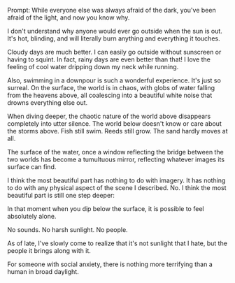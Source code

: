 Prompt: While everyone else was always afraid of the dark, you've been afraid of the light, and now you know why.

I don't understand why anyone would ever go outside when the sun is out. It's hot, blinding, and will literally burn anything and everything it touches.

Cloudy days are much better. I can easily go outside without sunscreen or having to squint. In fact, rainy days are even better than that! I love the feeling of cool water dripping down my neck while running.

Also, swimming in a downpour is such a wonderful experience. It's just so surreal. On the surface, the world is in chaos, with globs of water falling from the heavens above, all coalescing into a beautiful white noise that drowns everything else out.

When diving deeper, the chaotic nature of the world above disappears completely into utter silence. The world below doesn't know or care about the storms above. Fish still swim. Reeds still grow. The sand hardly moves at all.

The surface of the water, once a window reflecting the bridge between the two worlds has become a tumultuous mirror, reflecting whatever images its surface can find.

I think the most beautiful part has nothing to do with imagery. It has nothing to do with any physical aspect of the scene I described. No. I think the most beautiful part is still one step deeper:

In that moment when you dip below the surface, it is possible to feel absolutely alone.

No sounds. No harsh sunlight. No people.

As of late, I've slowly come to realize that it's not sunlight that I hate, but the people it brings along with it.

For someone with social anxiety, there is nothing more terrifying than a human in broad daylight.


